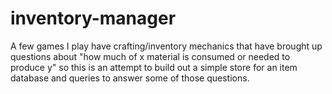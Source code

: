 # inventory-manager

A few games I play have crafting/inventory mechanics that have brought up questions about "how much of x material is consumed or needed to produce y" so this is an attempt to build out a simple store for an item database and queries to answer some of those questions.
